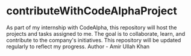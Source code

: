 # contributeWithCodeAlphaProject
As part of my internship with CodeAlpha, this repository will host the projects and tasks assigned to me. The goal is to collaborate, learn, and contribute to the company's initiatives. This repository will be updated regularly to reflect my progress.
Author - Amir Ullah Khan
